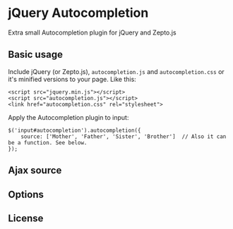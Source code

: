 jQuery Autocompletion
==============

Extra small Autocompletion plugin for jQuery and Zepto.js

Basic usage
-----

Include jQuery (or Zepto.js), `autocompletion.js` and `autocompletion.css` or it's minified versions to your page. Like this:

    <script src="jquery.min.js"></script>    
    <script src="autocompletion.js"></script>
    <link href="autocompletion.css" rel="stylesheet">
   
Apply the Autocompletion plugin to input:
    
    $('input#autocompletion').autocompletion({
        source: ['Mother', 'Father', 'Sister', 'Brother']  // Also it can be a function. See below.
    });

Ajax source
-----

Options
-----

License
-----
